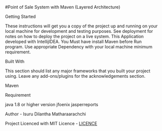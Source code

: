 

#Point of Sale System with Maven (Layered Architecture)

Getting Started

These instructions will get you a copy of the project up and running on your local machine for development and testing purposes. See deployment for notes on how to deploy the project on a live system. This Application developed with IntellijIDEA. You Must have install Maven before Run program. Use appropriate Dependency with your local machine minimum requirement.

Built With

This section should list any major frameworks that you built your project using. Leave any add-ons/plugins for the acknowledgements section.

Maven

Requirement

java 1.8 or higher version jfoenix jasperreports

Author -
Isuru Dilantha Matharaarachchi

Project Licenced with MIT Licence - [LICENCE](LICENCE)